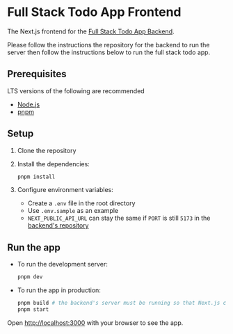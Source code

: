 # Full Stack Todo App Frontend

The Next.js frontend for the [Full Stack Todo App Backend](https://github.com/alex-avila/fullstack-todo-app-test-backend).

Please follow the instructions the repository for the backend to run the server then follow the instructions below to run the full stack todo app.

## Prerequisites

LTS versions of the following are recommended

- [Node.js](https://nodejs.org/)
- [pnpm](https://pnpm.io/)

## Setup

1. Clone the repository

2. Install the dependencies:

    ```bash
    pnpm install
    ```

3. Configure environment variables:

    - Create a `.env` file in the root directory
    - Use `.env.sample` as an example
    - `NEXT_PUBLIC_API_URL` can stay the same if `PORT` is still `5173` in the [backend's repository](https://github.com/alex-avila/fullstack-todo-app-test-backend)

## Run the app

- To run the development server:

    ```bash
    pnpm dev
    ```

- To run the app in production:

    ```bash
    pnpm build # the backend's server must be running so that Next.js can prerender
    pnpm start
    ```

Open [http://localhost:3000](http://localhost:3000) with your browser to see the app.
